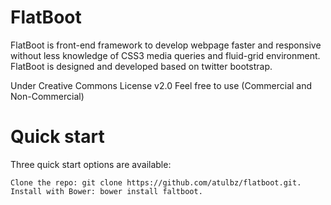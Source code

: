 FlatBoot
========

FlatBoot is front-end framework to develop webpage faster and responsive without less knowledge of CSS3 media queries and fluid-grid environment. FlatBoot is designed and developed based on twitter bootstrap.

Under Creative Commons License v2.0
Feel free to use (Commercial and Non-Commercial)

Quick start
===========

Three quick start options are available:

    Clone the repo: git clone https://github.com/atulbz/flatboot.git.
    Install with Bower: bower install faltboot.
